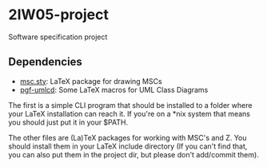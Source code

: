 2IW05-project
=============

Software specification project

Dependencies
------------

* [msc.sty](http://www.win.tue.nl/~sjouke/misc/mscpackage/msc.sty): LaTeX package for drawing MSCs
* [pgf-umlcd](http://code.google.com/p/pgf-umlcd/): Some LaTeX macros for UML Class Diagrams

The first is a simple CLI program that should be installed to a folder where your LaTeX installation can reach it. If you're on a *nix system that means you should just put it in your $PATH.

The other files are (La)TeX packages for working with MSC's and Z. You should install them in your LaTeX include directory (If you can't find that, you can also put them in the project dir, but please don't add/commit them).